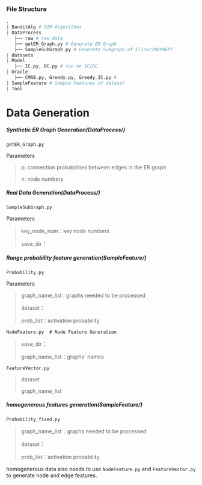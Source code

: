 

### File Structure

 ``` python
. 
| BanditAlg # OIM Algorithms
| DataProcess
    ├── raw # raw data
    ├── getER_Graph.py # Generate ER Graph
    ├── SampleSubGraph.py # Generate Subgraph of Flickr/NetHEPT 
| datasets 
| Model
    ├── IC.py, DC.py # run on IC/DC 
| Oracle
    ├── CMAB.py, Greedy.py, Greedy_IC.py # 
| SampleFeature # Sample Features of dataset
| Tool
 ```



# Data Generation

##### Synthetic ER Graph Generation(DataProcess/)

```
getER_Graph.py 
```

Parameters

> p: connection probabilities between edges in the ER graph
>
> n: node numbers

##### Real Data Generation(DataProcess/)

```
SampleSubGraph.py   
```

Parameters

> key_node_num：key node numbers
>
> save_dir：

##### Range probability feature generation(SampleFeature/)

```
Probability.py 
```

Parameters

> graph_name_list : graphs needed to be processed
>
> dataset：
>
> prob_list：activation probability



```
NodeFeature.py  # Node Feature Generation
```

> save_dir：
>
> graph_name_list：graphs' names

```
FeatureVector.py  
```

> dataset
>
> graph_name_list

##### homogenerous features generation(SampleFeature/)

```
Probability_fixed.py
```

> graph_name_list：graphs needed to be processed
>
> dataset：
>
> prob_list：activation probability

homogenerous data also needs to use `NodeFeature.py` and `FeatureVector.py` to generate node and edge features.







